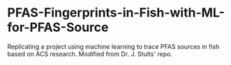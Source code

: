 # PFAS-Fingerprints-in-Fish-with-ML-for-PFAS-Source
Replicating a project using machine learning to trace PFAS sources in fish based on ACS research. Modified from Dr. J. Stults' repo.

